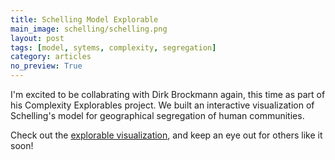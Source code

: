 ```yaml
---
title: Schelling Model Explorable
main_image: schelling/schelling.png
layout: post
tags: [model, sytems, complexity, segregation]
category: articles
no_preview: True
---
```


I'm excited to be collabrating with Dirk Brockmann again, this time as part of his Complexity Explorables project. We built an interactive visualization of Schelling's model for geographical segregation of human communities.

Check out the [explorable visualization](https://www.complexity-explorables.org/explorables/t-schelling-plays-go/), and keep an eye out for others like it soon!
